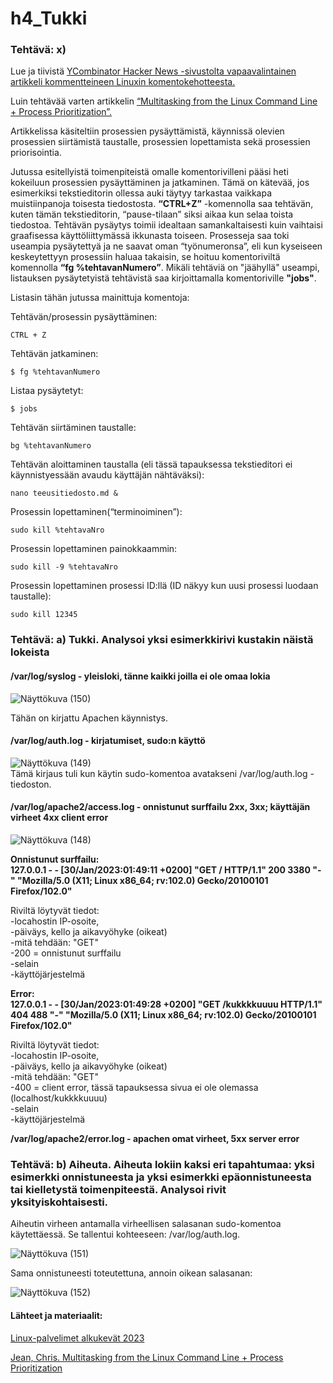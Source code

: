 # h4_Tukki  



### Tehtävä: x)

Lue ja tiivistä [YCombinator Hacker News -sivustolta vapaavalintainen artikkeli kommentteineen Linuxin komentokehotteesta.](https://hn.algolia.com/?dateEnd=1643270199&dateRange=custom&dateStart=1547942400&page=0&prefix=false&query=command%20line&sort=byPopularity&type=story)  

Luin tehtävää varten artikkelin [“Multitasking from the Linux Command Line + Process Prioritization”.](https://www.forbes.com/sites/jasonevangelho/2020/12/22/heres-the-true-reason-linux-users-love-the-command-line/)  

Artikkelissa käsiteltiin prosessien pysäyttämistä, käynnissä olevien prosessien siirtämistä taustalle, prosessien lopettamista sekä prosessien priorisointia. 

Jutussa esitellyistä toimenpiteistä omalle komentorivilleni pääsi heti kokeiluun prosessien pysäyttäminen ja jatkaminen. Tämä on kätevää, jos esimerkiksi tekstieditorin ollessa auki täytyy tarkastaa vaikkapa muistiinpanoja toisesta tiedostosta. **“CTRL+Z”** -komennolla saa tehtävän, kuten tämän tekstieditorin, “pause-tilaan” siksi aikaa kun selaa toista tiedostoa. Tehtävän pysäytys toimii idealtaan samankaltaisesti kuin vaihtaisi graafisessa käyttöliittymässä ikkunasta toiseen. 
Prosesseja saa toki useampia pysäytettyä ja ne saavat oman “työnumeronsa”, eli kun kyseiseen keskeytettyyn prosessiin haluaa takaisin, se hoituu komentoriviltä komennolla **“fg %tehtavanNumero”**. Mikäli tehtäviä on "jäähyllä" useampi, listauksen pysäytetyistä tehtävistä saa kirjoittamalla komentoriville **"jobs"**.  

Listasin tähän jutussa mainittuja komentoja:  

Tehtävän/prosessin pysäyttäminen:  

    CTRL + Z
    
Tehtävän jatkaminen:  

    $ fg %tehtavanNumero
    
Listaa pysäytetyt: 

    $ jobs
    
Tehtävän siirtäminen taustalle:  

    bg %tehtavanNumero

Tehtävän aloittaminen taustalla (eli tässä tapauksessa tekstieditori ei käynnistyessään avaudu käyttäjän nähtäväksi):  

    nano teeusitiedosto.md &  

Prosessin lopettaminen(“terminoiminen”):  

    sudo kill %tehtavaNro  

Prosessin lopettaminen painokkaammin:  

    sudo kill -9 %tehtavaNro

Prosessin lopettaminen prosessi ID:llä (ID näkyy kun uusi prosessi luodaan taustalle):  

    sudo kill 12345  
    
    
### Tehtävä: a) Tukki. Analysoi yksi esimerkkirivi kustakin näistä lokeista

#### /var/log/syslog - yleisloki, tänne kaikki joilla ei ole omaa lokia  

![Näyttökuva (150)](https://user-images.githubusercontent.com/118609353/215365164-8ed5a4c1-ae17-45d0-aa6a-33b453f7aab8.png)

Tähän on kirjattu Apachen käynnistys. 
#### /var/log/auth.log - kirjatumiset, sudo:n käyttö  

![Näyttökuva (149)](https://user-images.githubusercontent.com/118609353/215364632-6164cef1-1851-4b64-9bdd-1845f43f2197.png)  
Tämä kirjaus tuli kun käytin sudo-komentoa avatakseni /var/log/auth.log -tiedoston. 

#### /var/log/apache2/access.log - onnistunut surffailu 2xx, 3xx; käyttäjän virheet 4xx client error    

![Näyttökuva (148)](https://user-images.githubusercontent.com/118609353/215363557-10dad161-3d2a-4ee1-95d6-8798c31c09ac.png)  

**Onnistunut surffailu:  
127.0.0.1 - - [30/Jan/2023:01:49:11 +0200] "GET / HTTP/1.1" 200 3380 "-" "Mozilla/5.0 (X11; Linux x86_64; rv:102.0) Gecko/20100101 Firefox/102.0"**  

Riviltä löytyvät tiedot:   
    -locahostin IP-osoite,   
    -päiväys, kello ja aikavyöhyke (oikeat)  
    -mitä tehdään: "GET"  
    -200 = onnistunut surffailu  
    -selain  
    -käyttöjärjestelmä    

**Error:  
127.0.0.1 - - [30/Jan/2023:01:49:28 +0200] "GET /kukkkkuuuu HTTP/1.1" 404 488 "-" "Mozilla/5.0 (X11; Linux x86_64; rv:102.0) Gecko/20100101 Firefox/102.0"**    

Riviltä löytyvät tiedot:     
    -locahostin IP-osoite,   
    -päiväys, kello ja aikavyöhyke (oikeat)  
    -mitä tehdään: "GET"  
    -400 = client error, tässä tapauksessa sivua ei ole olemassa (localhost/kukkkkuuuu)   
    -selain  
    -käyttöjärjestelmä  



**/var/log/apache2/error.log - apachen omat virheet, 5xx server error**  

### Tehtävä: b) Aiheuta. Aiheuta lokiin kaksi eri tapahtumaa: yksi esimerkki onnistuneesta ja yksi esimerkki epäonnistuneesta tai kielletystä toimenpiteestä. Analysoi rivit yksityiskohtaisesti.  

Aiheutin virheen antamalla virheellisen salasanan sudo-komentoa käytettäessä. Se tallentui kohteeseen: /var/log/auth.log.  

![Näyttökuva (151)](https://user-images.githubusercontent.com/118609353/215365940-c8df16d4-efab-490b-90ce-f7a319f4c9ea.png)  

Sama onnistuneesti toteutettuna, annoin oikean salasanan:  

![Näyttökuva (152)](https://user-images.githubusercontent.com/118609353/215366104-5361ffb2-3858-43e8-a6d7-20bd26f082cd.png)



    
    
    
#### Lähteet ja materiaalit:  

[Linux-palvelimet alkukevät 2023](https://terokarvinen.com/2023/linux-palvelimet-2023-alkukevat/)  

[Jean, Chris. Multitasking from the Linux Command Line + Process Prioritization](https://chrisjean.com/multitasking-from-the-linux-command-line-plus-process-prioritization/)  






